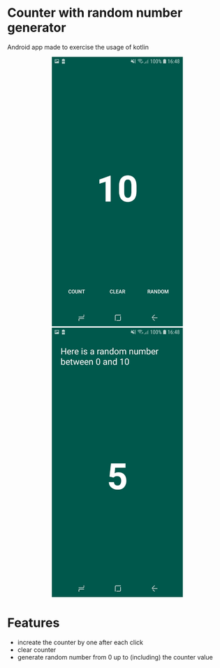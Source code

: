 # Counter with random number generator

Android app made to exercise the usage of kotlin

<p align="middle">
	<img src="screenshots/counter_screen.jpg" width="300">
	<img src="screenshots/random_screen.jpg" width="300">
</p>

# Features

- increate the counter by one after each click
- clear counter
- generate random number from 0 up to (including) the counter value